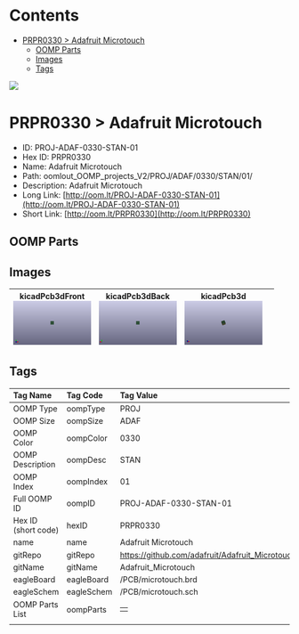 



Contents
========

* [PRPR0330 > Adafruit Microtouch](#prpr0330--adafruit-microtouch)
	* [OOMP Parts](#oomp-parts)
	* [Images](#images)
	* [Tags](#tags)
  
![][im]
# PRPR0330 > Adafruit Microtouch

- ID: PROJ-ADAF-0330-STAN-01
- Hex ID: PRPR0330
- Name: Adafruit Microtouch
- Path: oomlout_OOMP_projects_V2/PROJ/ADAF/0330/STAN/01/
- Description: Adafruit Microtouch
- Long Link: [http://oom.lt/PROJ-ADAF-0330-STAN-01](http://oom.lt/PROJ-ADAF-0330-STAN-01)
- Short Link: [http://oom.lt/PRPR0330](http://oom.lt/PRPR0330)

## OOMP Parts

## Images
  

|kicadPcb3dFront<br>[![](https://raw.githubusercontent.com/oomlout/oomlout_OOMP_projects_V2/main/PROJ/ADAF/0330/STAN/01/kicadPcb3dFront_140.png)](https://github.com/oomlout/oomlout_OOMP_projects_V2/tree/main/PROJ/ADAF/0330/STAN/01/kicadPcb3dFront.png)|kicadPcb3dBack<br>[![](https://raw.githubusercontent.com/oomlout/oomlout_OOMP_projects_V2/main/PROJ/ADAF/0330/STAN/01/kicadPcb3dBack_140.png)](https://github.com/oomlout/oomlout_OOMP_projects_V2/tree/main/PROJ/ADAF/0330/STAN/01/kicadPcb3dBack.png)|kicadPcb3d<br>[![](https://raw.githubusercontent.com/oomlout/oomlout_OOMP_projects_V2/main/PROJ/ADAF/0330/STAN/01/kicadPcb3d_140.png)](https://github.com/oomlout/oomlout_OOMP_projects_V2/tree/main/PROJ/ADAF/0330/STAN/01/kicadPcb3d.png)||
| :---: | :---: | :---: | :---: |

## Tags
  

|Tag Name|Tag Code|Tag Value|
| :--- | :--- | :--- |
|OOMP Type|oompType|PROJ|
|OOMP Size|oompSize|ADAF|
|OOMP Color|oompColor|0330|
|OOMP Description|oompDesc|STAN|
|OOMP Index|oompIndex|01|
|Full OOMP ID|oompID|PROJ-ADAF-0330-STAN-01|
|Hex ID (short code)|hexID|PRPR0330|
|name|name|Adafruit Microtouch|
|gitRepo|gitRepo|https://github.com/adafruit/Adafruit_Microtouch|
|gitName|gitName|Adafruit_Microtouch|
|eagleBoard|eagleBoard|/PCB/microtouch.brd|
|eagleSchem|eagleSchem|/PCB/microtouch.sch|
|OOMP Parts List|oompParts|<table><tr><td></td></tr></table>|
||||



[im]: kicadPcb3d_450.png
